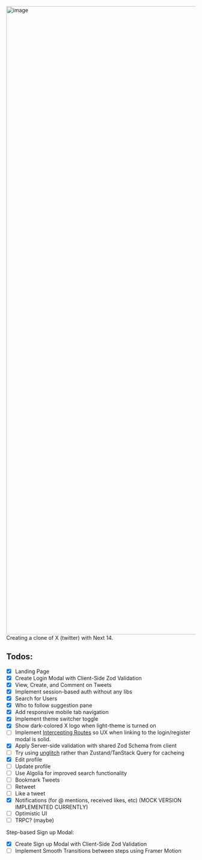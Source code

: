 <img width="1667" alt="image" src="https://github.com/adhanji8/x-clone/assets/55081439/f7b1dcf9-a989-4726-a0f4-ed5573e835cc">
Creating a clone of X (twitter) with Next 14.

## Todos:
- [x] Landing Page
- [x] Create Login Modal with Client-Side Zod Validation
- [x] View, Create, and Comment on Tweets
- [x] Implement session-based auth without any libs
- [x] Search for Users
- [x] Who to follow suggestion pane
- [x] Add responsive mobile tab navigation
- [x] Implement theme switcher toggle
- [x] Show dark-colored X logo when light-theme is turned on
- [ ] Implement [Intercepting Routes](https://nextjs.org/docs/app/building-your-application/routing/intercepting-routes) so UX when linking to the login/register modal is solid.
- [x] Apply Server-side validation with shared Zod Schema from client
- [ ] Try using [unglitch](https://unglitch.activeno.de/) rather than Zustand/TanStack Query for cacheing
- [x] Edit profile
- [ ] Update profile
- [ ] Use Algolia for improved search functionality
- [ ] Bookmark Tweets
- [ ] Retweet
- [ ] Like a tweet
- [x] Notifications (for @ mentions, received likes, etc) (MOCK VERSION IMPLEMENTED CURRENTLY)
- [ ] Optimistic UI
- [ ] TRPC? (maybe)

Step-based Sign up Modal:
  - [x] Create Sign up Modal with Client-Side Zod Validation
  - [ ] Implement Smooth Transitions between steps using Framer Motion
